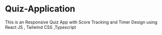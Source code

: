 # Quiz-Application
This is an Responsive Quiz App with Score Tracking and Timer Design using React JS , Tailwind CSS ,Typescript

